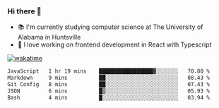 ### Hi there 👋

- 📚 I'm currently studying computer science at The University of Alabama in Huntsville
- 🔭 I love working on frontend development in React with Typescript

[![wakatime](https://wakatime.com/badge/user/b5c44ac9-032b-4e67-a6d5-1044b80d90bd.svg)](https://wakatime.com/@b5c44ac9-032b-4e67-a6d5-1044b80d90bd)

<!--START_SECTION:waka-->

```txt
JavaScript   1 hr 19 mins    █████████████████▓░░░░░░░   70.80 %
Markdown     9 mins          ██░░░░░░░░░░░░░░░░░░░░░░░   08.43 %
Git Config   8 mins          ██░░░░░░░░░░░░░░░░░░░░░░░   07.43 %
JSON         6 mins          █▒░░░░░░░░░░░░░░░░░░░░░░░   05.93 %
Bash         4 mins          █░░░░░░░░░░░░░░░░░░░░░░░░   03.94 %
```

<!--END_SECTION:waka-->

<!--
**salsajeries/salsajeries** is a ✨ _special_ ✨ repository because its `README.md` (this file) appears on your GitHub profile.

Here are some ideas to get you started:

- 🔭 I’m currently working on ...
- 🌱 I’m currently learning ...
- 👯 I’m looking to collaborate on ...
- 🤔 I’m looking for help with ...
- 💬 Ask me about ...
- 📫 How to reach me: ...
- 😄 Pronouns: ...
- ⚡ Fun fact: ...
-->
